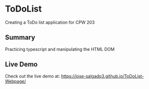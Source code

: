 # ToDoList
Creating a ToDo list application for CPW 203

## Summary
Practicing typescript and manipulating the HTML DOM

## Live Demo
Check out the live demo at:
https://jose-salgado3.github.io/ToDoList-Webpage/
